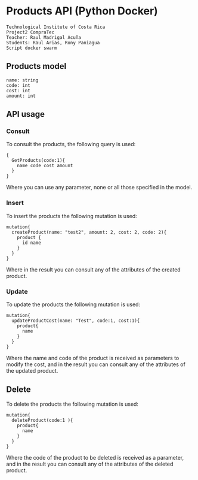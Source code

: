 # Products API (Python Docker) 
``` 
Technological Institute of Costa Rica
Project2 CompraTec
Teacher: Raul Madrigal Acuña
Students: Raul Arias, Rony Paniagua
Script docker swarm
```

## Products model
```
name: string
code: int
cost: int
amount: int
```

## API usage

### Consult
To consult the products, the following query is used: 
```
{
  GetProducts(code:1){
    name code cost amount
  }
}
```
Where you can use any parameter, none or all those specified in the model.

### Insert
To insert the products the following mutation is used:
```
mutation{
  createProduct(name: "test2", amount: 2, cost: 2, code: 2){
    product {
      id name
    }
  }
}
```
Where in the result you can consult any of the attributes of the created product.

### Update
To update the products the following mutation is used:
```
mutation{
  updateProductCost(name: "Test", code:1, cost:1){
    product{
      name
    }
  }
}
```
Where the name and code of the product is received as parameters to modify the cost, and in the result you can consult any of the attributes of the updated product.

## Delete
To delete the products the following mutation is used:
```
mutation{
  deleteProduct(code:1 ){
    product{
      name
    }
  }
}
```
Where the code of the product to be deleted is received as a parameter, and in the result you can consult any of the attributes of the deleted product.
